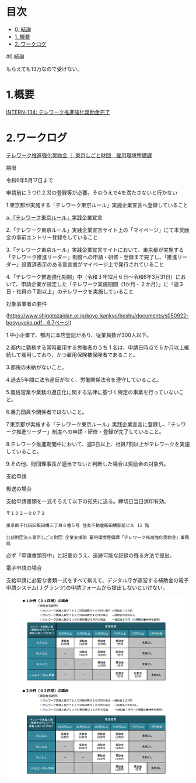 # 目次

- [0. 結論](#0-結論)
- [1. 概要](#1-概要)
- [2. ワークログ](#2-ワークログ)

#0.結論

もらえても13万なので受けない。

# 1.概要
[INTERN-134: テレワーク推進強化奨励金完了](https://remotesalesproject.atlassian.net/browse/INTERN-134)
 
# 2.ワークログ
[テレワーク推進強化奨励金 ｜ 東京しごと財団　雇用環境整備課 ](https://www.shigotozaidan.or.jp/koyo-kankyo/boshu/tele-suisinkyoka.html)

期限

令和6年5月17日まで

申請前に３つ(1.2.3)の登録等が必要。そのうえで4を満たさないと行かない

1.東京都が実施する「テレワーク東京ルール」実施企業宣言へ登録していること

  a.[「テレワーク東京ルール」実践企業宣言 ](https://www.telework-rule.metro.tokyo.lg.jp/)

2.「テレワーク東京ルール」実践企業宣言サイト上の「マイページ」にて本奨励金の事前エントリー登録をしていること

3.「テレワーク東京ルール」実践企業宣言サイトにおいて、東京都が実施する「テレワーク推進リーダー」制度への申請・研修・登録まで完了し、「推進リーダー」設置済表示のある宣言書がマイページ上で発行されていること

4.「テレワーク推進強化期間」中（令和３年12月６日～令和6年3月31日）において、申請企業が設定した「テレワーク実施期間（1か月・２か月）」に「週３日・社員の７割以上」のテレワークを実施していること

対象事業者の要件

(https://www.shigotozaidan.or.jp/koyo-kankyo/boshu/documents/s050922-bosyuyoko.pdf　6.7ページ)

1.中小企業で、都内に本店登記があり、従業員数が300人以下。

2.都内に勤務する常時雇用する労働者のうち 1 名は、申請日時点で６か月以上継続して雇用しており、かつ雇用保険被保険者であること。

3.都税の未納がないこと。

4.過去5年間に法令違反がなく、労働関係法令を遵守していること。

5.風俗営業や業務の適正化に関する法律に基づく特定の事業を行っていないこと。

6.暴力団員や関係者ではないこと。

7.東京都が実施する「テレワーク東京ルール」実践企業宣言に登録し、「テレワーク推進リーダー」制度への申請・研修・登録が完了していること。

8.テレワーク推進期間中において、週3日以上、社員7割以上がテレワークを実施していること。

9.その他、財団理事長が適当でないと判断した場合は奨励金の対象外。

支給申請

郵送の場合

  支給申請書類を一式そろえて以下の宛先に送る。締切日当日消印有効。

    〒１０２－００７２ 

    東京都千代田区飯田橋三丁目８番５号 住友不動産飯田橋駅前ビル 11 階 

    公益財団法人東京しごと財団 企業支援部 雇用環境整備課「テレワーク推進強化奨励金」事務局

  必ず「申請書類在中」と記載のうえ、追跡可能な記録の残る方法で提出。

電子申請の場合

  支給申請に必要な書類一式をすべて揃えて、デジタル庁が運営する補助金の電子申請システム(Ｊグランツ)の申請フォームから提出しないといけない。

![alt text](../images/image50.png)


